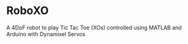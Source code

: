 # RoboXO
A 4DoF robot to play Tic Tac Toe (XOs) controlled using MATLAB and Arduino with Dynamixel Servos
